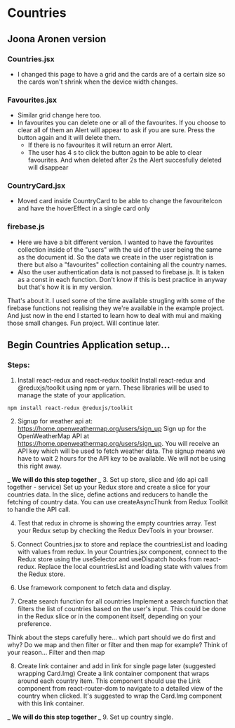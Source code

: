 # Countries

## Joona Aronen version

   ### Countries.jsx
   - I changed this page to have a grid and the cards are of a certain size so the cards won't shrink when the device width changes.
   ### Favourites.jsx
   - Similar grid change here too.
   - In favourites you can delete one or all of the favourites. If you choose to clear all of them an Alert will appear to ask if you are sure. Press the button again and it will delete them.
      - If there is no favourites it will return an error Alert.
      - The user has 4 s to click the button again to be able to clear favourites. And when deleted after 2s the Alert succesfully deleted will disappear
   ### CountryCard.jsx
   - Moved card inside CountryCard to be able to change the favouriteIcon and have the hoverEffect in a single card only
   ### firebase.js
   - Here we have a bit different version. I wanted to have the favourites collection inside of the "users" with the uid of the user being the same as the document id. So the data we create in the user registration is there but also a "favourites" collection containing all the country names.
   - Also the user authentication data is not passed to firebase.js. It is taken as a const in each function. Don't know if this is best practice in anyway but that's how it is in my version.
   
   That's about it. I used some of the time available strugling with some of the firebase functions not realising they we're available in the example project. And just now in the end I started to learn how to deal with mui and making those small changes. Fun project. Will continue later.

## Begin Countries Application setup...

### Steps:

1. Install react-redux and react-redux toolkit
   Install react-redux and @reduxjs/toolkit using npm or yarn. These libraries will be used to manage the state of your application.

```shell
npm install react-redux @reduxjs/toolkit
```

2. Signup for weather api at: https://home.openweathermap.org/users/sign_up
   Sign up for the OpenWeatherMap API at https://home.openweathermap.org/users/sign_up. You will receive an API key which will be used to fetch weather data. The signup means we have to wait 2 hours for the API key to be available. We will not be using this right away.

**_ We will do this step together _** 3. Set up store, slice and (do api call together - service)
Set up your Redux store and create a slice for your countries data. In the slice, define actions and reducers to handle the fetching of country data. You can use createAsyncThunk from Redux Toolkit to handle the API call.

4. Test that redux in chrome is showing the empty countries array.
   Test your Redux setup by checking the Redux DevTools in your browser.

5. Connect Countries.jsx to store and replace the countriesList and loading with values from redux.
   In your Countries.jsx component, connect to the Redux store using the useSelector and useDispatch hooks from react-redux. Replace the local countriesList and loading state with values from the Redux store.

6. Use framework component to fetch data and display.

7. Create search function for all countries
   Implement a search function that filters the list of countries based on the user's input. This could be done in the Redux slice or in the component itself, depending on your preference.

Think about the steps carefully here... which part should we do first and why? Do we map and then filter or filter and then map for example?
Think of your reason...
Filter and then map

8. Create link container and add in link for single page later (suggested wrapping Card.Img)
   Create a link container component that wraps around each country item. This component should use the Link component from react-router-dom to navigate to a detailed view of the country when clicked. It's suggested to wrap the Card.Img component with this link container.

**_ We will do this step together _** 9. Set up country single.
